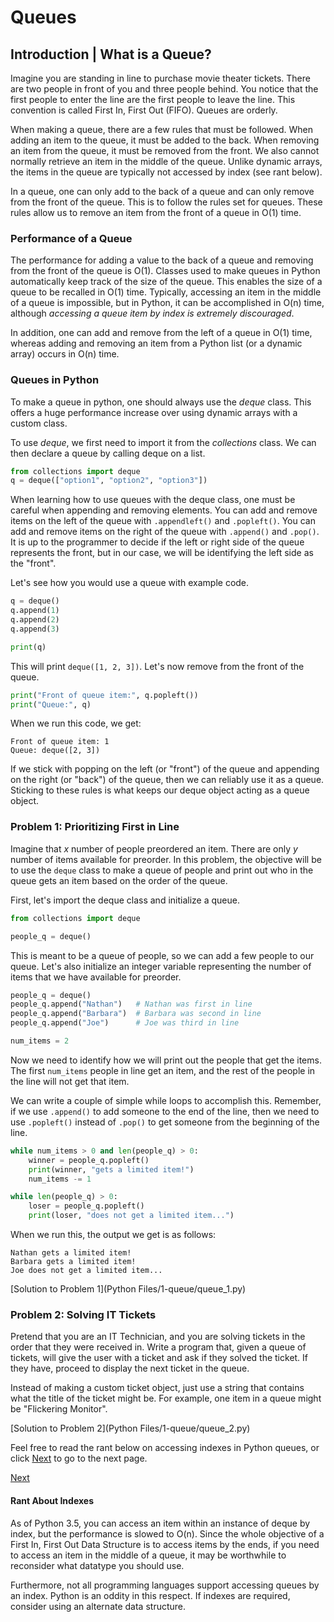 # Queues

## Introduction | What is a Queue?

Imagine you are standing in line to purchase movie theater tickets. There are two people in front of you and three people behind. You notice that the first people to enter the line are the first people to leave the line. This convention is called First In, First Out (FIFO). Queues are orderly. 

When making a queue, there are a few rules that must be followed. When adding an item to the queue, it must be added to the back. When removing an item from the queue, it must be removed from the front. We also cannot normally retrieve an item in the middle of the queue. Unlike dynamic arrays, the items in the queue are typically not accessed by index (see rant below).  

In a queue, one can only add to the back of a queue and can only remove from the front of the queue. This is to follow the rules set for queues. These rules allow us to remove an item from the front of a queue in O(1) time.

### Performance of a Queue

The performance for adding a value to the back of a queue and removing from the front of the queue is O(1). Classes used to make queues in Python automatically keep track of the size of the queue. This enables the size of a queue to be recalled in O(1) time. Typically, accessing an item in the middle of a queue is impossible, but in Python, it can be accomplished in O(n) time, although *accessing a queue item by index is extremely discouraged*. 

In addition, one can add and remove from the left of a queue in O(1) time, whereas adding and removing an item from a Python list (or a dynamic array) occurs in O(n) time.

### Queues in Python

To make a queue in python, one should always use the *deque* class. This offers a huge performance increase over using dynamic arrays with a custom class. 

To use *deque*, we first need to import it from the *collections* class. We can then declare a queue by calling deque on a list.

~~~python
from collections import deque
q = deque(["option1", "option2", "option3"])
~~~

When learning how to use queues with the deque class, one must be careful when appending and removing elements. You can add and remove items on the left of the queue with `.appendleft()` and `.popleft()`. You can add and remove items on the right of the queue with `.append()` and `.pop()`. It is up to the programmer to decide if the left or right side of the queue represents the front, but in our case, we will be identifying the left side as the "front".

Let's see how you would use a queue with example code.

```python
q = deque()
q.append(1)
q.append(2)
q.append(3)

print(q)
```

This will print `deque([1, 2, 3])`. Let's now remove from the front of the queue.

```python
print("Front of queue item:", q.popleft())
print("Queue:", q)
```

When we run this code, we get:

```
Front of queue item: 1
Queue: deque([2, 3])
```

If we stick with popping on the left (or "front") of the queue and appending on the right (or "back") of the queue, then we can reliably use it as a queue. Sticking to these rules is what keeps our deque object acting as a queue object.

### Problem 1: Prioritizing First in Line

Imagine that *x* number of people preordered an item. There are only *y* number of items available for preorder. In this problem, the objective will be to use the `deque` class to make a queue of people and print out who in the queue gets an item based on the order of the queue. 

First, let's import the deque class and initialize a queue.

~~~python
from collections import deque

people_q = deque()
~~~

This is meant to be a queue of people, so we can add a few people to our queue. Let's also initialize an integer variable representing the number of items that we have available for preorder.

~~~python
people_q = deque()
people_q.append("Nathan")	# Nathan was first in line
people_q.append("Barbara")	# Barbara was second in line
people_q.append("Joe")		# Joe was third in line

num_items = 2
~~~

Now we need to identify how we will print out the people that get the items. The first `num_items` people in line get an item, and the rest of the people in the line will not get that item.

We can write a couple of simple while loops to accomplish this. Remember, if we use `.append()` to add someone to the end of the line, then we need to use `.popleft()` instead of `.pop()` to get someone from the beginning of the line.

```python
while num_items > 0 and len(people_q) > 0:
    winner = people_q.popleft()
    print(winner, "gets a limited item!")
    num_items -= 1

while len(people_q) > 0:
    loser = people_q.popleft()
    print(loser, "does not get a limited item...")
```

When we run this, the output we get is as follows:

~~~
Nathan gets a limited item!
Barbara gets a limited item!
Joe does not get a limited item...
~~~

[Solution to Problem 1](Python Files/1-queue/queue_1.py)

### Problem 2: Solving IT Tickets

Pretend that you are an IT Technician, and you are solving tickets in the order that they were received in. Write a program that, given a queue of tickets, will give the user with a ticket and ask if they solved the ticket. If they have, proceed to display the next ticket in the queue.

Instead of making a custom ticket object, just use a string that contains what the title of the ticket might be. For example, one item in a queue might be "Flickering Monitor".

[Solution to Problem 2](Python Files/1-queue/queue_2.py)



Feel free to read the rant below on accessing indexes in Python queues, or click [Next](2-set.md) to go to the next page.

[Next](2-set.md)

#### Rant About Indexes

As of Python 3.5, you can access an item within an instance of deque by index, but the performance is slowed to O(n). Since the whole objective of a First In, First Out Data Structure is to access items by the ends, if you need to access an item in the middle of a queue, it may be worthwhile to reconsider what datatype you should use.

Furthermore, not all programming languages support accessing queues by an index. Python is an oddity in this respect. If indexes are required, consider using an alternate data structure. 